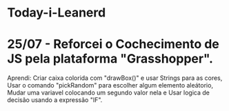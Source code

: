 # Today-i-Leanerd

# 25/07 - Reforcei o Cochecimento de JS pela plataforma "Grasshopper".
Aprendi: Criar caixa colorida com "drawBox()" e usar Strings para as cores, Usar o comando "pickRandom" para escolher algum elemento aleátorio,  Mudar uma variavel colocando um segundo valor nela e Usar logica de decisão usando a expressão "IF".
